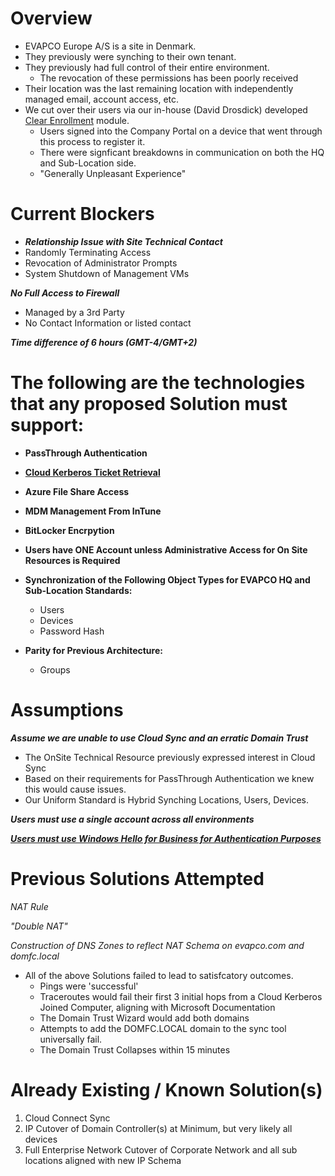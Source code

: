 # Overview

- EVAPCO Europe A/S is a site in Denmark.
- They previously were synching to their own tenant.
- They previously had full control of their entire environment.
    - The revocation of these permissions has been poorly received
- Their location was the last remaining location with independently managed email, account access, etc.
- We cut over their users via our in-house (David Drosdick) developed [Clear Enrollment](https://github.com/DirtyDabe23/EvapcoRepo/blob/main/Modules/Clear-Enrollment/Clear-Enrollment.ps1) module.
    - Users signed into the Company Portal on a device that went through this process to register it.
    - There were signficant breakdowns in communication on both the HQ and Sub-Location side.
    - "Generally Unpleasant Experience"

# Current Blockers

- ***Relationship Issue with Site Technical Contact***
- Randomly Terminating Access
- Revocation of Administrator Prompts
- System Shutdown of Management VMs

***No Full Access to Firewall***
- Managed by a 3rd Party
- No Contact Information or listed contact

***Time difference of 6 hours (GMT-4/GMT+2)***

# The following are the technologies that any proposed Solution must support:

- **PassThrough Authentication** 

- **[Cloud Kerberos Ticket Retrieval](https://learn.microsoft.com/en-us/windows/security/identity-protection/hello-for-business/how-it-works-authentication#microsoft-entra-hybrid-join-authentication-using-cloud-kerberos-trust)**

- **Azure File Share Access**

- **MDM Management From InTune**

- **BitLocker Encrpytion**

- **Users have ONE Account unless Administrative Access for On Site Resources is Required**


- **Synchronization of the Following Object Types for EVAPCO HQ and Sub-Location Standards:**
    - Users
    - Devices
    - Password Hash

- **Parity for Previous Architecture:**
    - Groups

# Assumptions

***Assume we are unable to use Cloud Sync and an erratic Domain Trust***
- The OnSite Technical Resource previously expressed interest in Cloud Sync
- Based on their requirements for PassThrough Authentication we knew this would cause issues.
- Our Uniform Standard is Hybrid Synching Locations, Users, Devices.

***Users must use a single account across all environments***

***[Users must use Windows Hello for Business for Authentication Purposes](https://learn.microsoft.com/en-us/windows/security/identity-protection/hello-for-business/deploy/hybrid-cloud-kerberos-trust?tabs=intune)***

# Previous Solutions Attempted

*NAT Rule*

*"Double NAT"*

*Construction of DNS Zones to reflect NAT Schema on evapco.com and domfc.local*

- All of the above Solutions failed to lead to satisfcatory outcomes.
    - Pings were 'successful'
    - Traceroutes would fail their first 3 initial hops from a Cloud Kerberos Joined Computer, aligning with Microsoft Documentation
    - The Domain Trust Wizard would add both domains
    - Attempts to add the DOMFC.LOCAL domain to the sync tool universally fail.
    - The Domain Trust Collapses within 15 minutes

# Already Existing / Known Solution(s)

1. Cloud Connect Sync
2. IP Cutover of Domain Controller(s) at Minimum, but very likely all devices 
3. Full Enterprise Network Cutover of Corporate Network and all sub locations aligned with new IP Schema